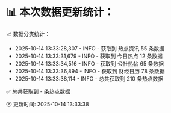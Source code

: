📊 本次数据更新统计：
==========================

📈 数据分类统计：
- 2025-10-14 13:33:28,307 - INFO - 获取到 热点资讯 55 条数据
- 2025-10-14 13:33:31,679 - INFO - 获取到 今日热点 12 条数据
- 2025-10-14 13:33:34,516 - INFO - 获取到 公社热帖 65 条数据
- 2025-10-14 13:33:36,894 - INFO - 获取到 财经日历 78 条数据
- 2025-10-14 13:33:38,114 - INFO - 总共获取到 210 条热点数据

✅ 总共获取到 - 条热点数据

🕐 更新时间: 2025-10-14 13:33:38
